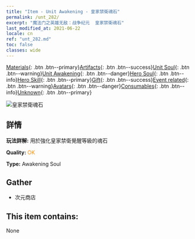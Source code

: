 ```yaml
---
title: "Item - Unit Awakening - 皇家禁衛魂石"
permalink: /unt_282/
excerpt: "魔法门之英雄无敌：战争纪元  皇家禁衛魂石"
last_modified_at: 2021-06-22
locale: cn
ref: "unt_282.md"
toc: false
classes: wide
---
```

 [Materials](/ItemsCN/){: .btn .btn--primary}[Artifacts](/ItemsCN/Artifacts/){: .btn .btn--success}[Unit Soul](/ItemsCN/UnitSoul/){: .btn .btn--warning}[Unit Awakening](/ItemsCN/UnitAwakening/){: .btn .btn--danger}[Hero Soul](/ItemsCN/HeroSoul/){: .btn .btn--info}[Hero Skill](/ItemsCN/HeroSkill/){: .btn .btn--primary}[Gift](/ItemsCN/Gift/){: .btn .btn--success}[Event related](/ItemsCN/Events/){: .btn .btn--warning}[Avatars](/ItemsCN/Avatars/){: .btn .btn--danger}[Consumables](/ItemsCN/Consumables/){: .btn .btn--info}[Unknown](/ItemsCN/Unknown/){: .btn .btn--primary}

 ![皇家禁衛魂石](/images/u/tia_jibing.jpg)

## 詳情
 **玩法詳解:** 用於強化皇家禁衛覺醒等級的魂石

 **Quality:** <span style="color: #FF8C00">OK</span>

 **Type:** Awakening Soul

## Gather

*    次元商店 

## This item contains:

  None

